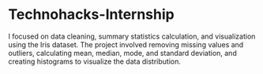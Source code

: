 # Technohacks-Internship
I focused on data cleaning, summary statistics calculation, and visualization using the Iris dataset. The project involved removing missing values and outliers, calculating mean, median, mode, and standard deviation, and creating histograms to visualize the data distribution.
